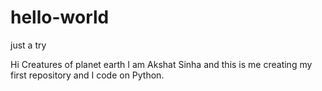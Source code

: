 # hello-world
just a try


Hi Creatures of planet earth I am Akshat Sinha and this is me creating my first repository and I code on Python.    
